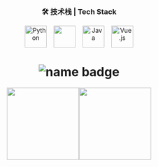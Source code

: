 <h3 align="center">🛠 技术栈 | Tech Stack</h3>

<div align="center" style="display: flex; justify-content: center; gap: 16px;">
  <img src="https://cdn.jsdelivr.net/gh/devicons/devicon/icons/python/python-original.svg" alt="Python" width="50" height="50"/>
    <img src="https://cdn.jsdelivr.net/gh/devicons/devicon/icons/cplusplus/cplusplus-original.svg" width="50" height="50"/>
  <img src="https://cdn.jsdelivr.net/gh/devicons/devicon/icons/java/java-original.svg" alt="Java" width="50" height="50"/>
  <img src="https://cdn.jsdelivr.net/gh/devicons/devicon/icons/vuejs/vuejs-original.svg" alt="Vue.js" width="50" height="50"/>
</div>


<h1 align="center">
  <img src="https://img.shields.io/badge/ViperEkura-%F0%9F%94%A5%20Full%20Stack%20Explorer-blueviolet?style=for-the-badge&logo=github" alt="name badge" />
</h1>

<div align="center" style="display: flex; justify-content: center">
  <a href="https://github-readme-stats.vercel.app/api?username=ViperEkura&show_icons=true&theme=vue">
    <img height="165" src="https://github-readme-stats.vercel.app/api?username=ViperEkura&show_icons=true&theme=vue&cache_seconds=60" />
  </a>
  <a href="https://github-readme-stats.vercel.app/api/top-langs/?username=ViperEkura&layout=compact&theme=vue">
    <img height="165" src="https://github-readme-stats.vercel.app/api/top-langs/?username=ViperEkura&layout=compact&theme=vuecache_seconds=60" />
  </a>
</div>
